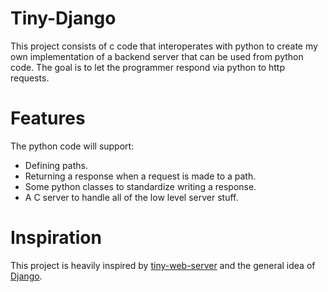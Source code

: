 # Tiny-Django

This project consists of c code that interoperates with python to create my own implementation of a backend server that can be used from python code. The goal is to let the programmer respond via python to http requests.

# Features

The python code will support:

- Defining paths.
- Returning a response when a request is made to a path.
- Some python classes to standardize writing a response.
- A C server to handle all of the low level server stuff.

# Inspiration

This project is heavily inspired by [tiny-web-server](https://github.com/shenfeng/tiny-web-server/tree/master) and the general idea of [Django](https://github.com/django/django).
